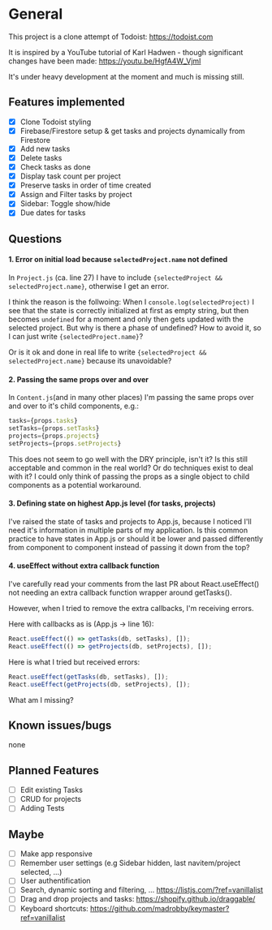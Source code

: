 # General

This project is a clone attempt of Todoist: https://todoist.com

It is inspired by a YouTube tutorial of Karl Hadwen - though significant changes have been made: https://youtu.be/HgfA4W_VjmI

It's under heavy development at the moment and much is missing still.

## Features implemented

- [x] Clone Todoist styling
- [x] Firebase/Firestore setup & get tasks and projects dynamically from Firestore
- [x] Add new tasks
- [x] Delete tasks
- [x] Check tasks as done
- [x] Display task count per project
- [x] Preserve tasks in order of time created
- [x] Assign and Filter tasks by project
- [x] Sidebar: Toggle show/hide
- [x] Due dates for tasks

## Questions

#### 1. Error on initial load because `selectedProject.name` not defined

In `Project.js` (ca. line 27) I have to include `{selectedProject && selectedProject.name}`, otherwise I get an error.

I think the reason is the follwoing: When I `console.log(selectedProject)` I see that the state is correctly initialized at first as empty string, but then becomes `undefined` for a moment and only then gets updated with the selected project. But why is there a phase of undefined? How to avoid it, so I can just write `{selectedProject.name}`?

Or is it ok and done in real life to write `{selectedProject && selectedProject.name}` because its unavoidable?

#### 2. Passing the same props over and over

In `Content.js`(and in many other places) I'm passing the same props over and over to it's child components, e.g.:

```javascript
tasks={props.tasks}
setTasks={props.setTasks}
projects={props.projects}
setProjects={props.setProjects}
```

This does not seem to go well with the DRY principle, isn't it? Is this still acceptable and common in the real world? Or do techniques exist to deal with it? I could only think of passing the props as a single object to child components as a potential workaround.

#### 3. Defining state on highest App.js level (for tasks, projects)

I've raised the state of tasks and projects to App.js, because I noticed I'll need it's information in multiple parts of my application. Is this common practice to have states in App.js or should it be lower and passed differently from component to component instead of passing it down from the top?

#### 4. useEffect without extra callback function

I've carefully read your comments from the last PR about React.useEffect() not needing an extra callback function wrapper around getTasks().

However, when I tried to remove the extra callbacks, I'm receiving errors.

Here with callbacks as is (App.js -> line 16):

```javascript
React.useEffect(() => getTasks(db, setTasks), []);
React.useEffect(() => getProjects(db, setProjects), []);
```

Here is what I tried but received errors:

```javascript
React.useEffect(getTasks(db, setTasks), []);
React.useEffect(getProjects(db, setProjects), []);
```

What am I missing?

## Known issues/bugs

none

## Planned Features

- [ ] Edit existing Tasks
- [ ] CRUD for projects
- [ ] Adding Tests

## Maybe

- [ ] Make app responsive
- [ ] Remember user settings (e.g Sidebar hidden, last navitem/project selected, ...)
- [ ] User authentification
- [ ] Search, dynamic sorting and filtering, ... https://listjs.com/?ref=vanillalist
- [ ] Drag and drop projects and tasks: https://shopify.github.io/draggable/
- [ ] Keyboard shortcuts: https://github.com/madrobby/keymaster?ref=vanillalist
